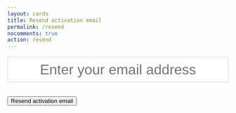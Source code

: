 ```yaml
---
layout: cards
title: Resend activation email
permalink: /resend
nocomments: true
action: resend
---
```

<div class="container">
    <div class="m600 text-center mt-5">
        <div id="q">
            <form id="resend-form">
            <div class="ais-search-box">
                <input id="resend-email" class="ais-search-box--input" value="" spellcheck="false" required role="textbox" placeholder="Enter your email address" autocorrect="off" autocomplete="off" autocapitalize="off" type="email">
                <input type="submit" id="resend-submit" class="btn btn-lg btn-primary" href="#" value="Resend activation email">
            </div>
            </form>
        </div>
        <div id="msg" class="mt-5"></div>
    </div>
</div>

<style>
input.ais-search-box--input {
    display: block;
    width: 100%;
    padding: 0.5rem 0.75rem;
    font-size: 1rem;
    line-height: 1.25;
    color: #464a4c;
    background-color: #fff;
    background-image: none;
    background-clip: padding-box;
    border: 1px solid rgba(0, 0, 0, 0.15);
    border-radius: 0.25rem;
    transition: border-color ease-in-out 0.15s, box-shadow ease-in-out 0.15s;
    font-size: 2rem;
    margin-top: 1rem;
    margin-bottom: 2rem;
    text-align: center;
}
input.ais-search-box--input:focus {
    color: #464a4c;
    background-color: #fff;
    border-color: #a787cc;
    outline: none;
}
</style>
